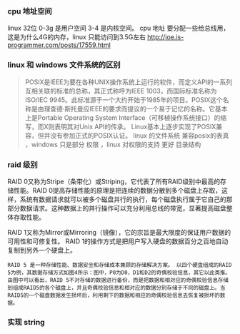 


### cpu 地址空间
linux 32位 0-3g 是用户空间 3-4 是内核空间。 
cpu 地址 要分配一些给总线用，这是为什么4G的内存，linux 只能访问到3.5G左右 
http://joe.is-programmer.com/posts/17559.html


### linux 和 windows 文件系统的区别

>POSIX是IEEE为要在各种UNIX操作系统上运行的软件，而定义API的一系列互相关联的标准的总称，其正式称呼为IEEE 1003，而国际标准名称为ISO/IEC 9945。此标准源于一个大约开始于1985年的项目。POSIX这个名称是由理查德·斯托曼应IEEE的要求而提议的一个易于记忆的名称。它基本上是Portable Operating System Interface（可移植操作系统接口）的缩写，而X则表明其对Unix API的传承。
>Linux基本上逐步实现了POSIX兼容，但并没有参加正式的POSIX认证。
linux 的文件系统 兼容posix的表真 ，windows 只是部分
权限 ，linux 对权限的支持 更好 
目录结构 


### raid 级别
 RAID 0又称为Stripe（条带化）或Striping，它代表了所有RAID级别中最高的存储性能。RAID 0提高存储性能的原理是把连续的数据分散到多个磁盘上存取，这样，系统有数据请求就可以被多个磁盘并行的执行，每个磁盘执行属于它自己的那部分数据请求。这种数据上的并行操作可以充分利用总线的带宽，显著提高磁盘整体存取性能。


 RAID 1又称为Mirror或Mirroring（镜像），它的宗旨是最大限度的保证用户数据的可用性和可修复性。 RAID 1的操作方式是把用户写入硬盘的数据百分之百地自动复制到另外一个硬盘上。


    RAID 5 是一种存储性能、数据安全和存储成本兼顾的存储解决方案。 以四个硬盘组成的RAID 5为例，其数据存储方式如图4所示：图中，P0为D0，D1和D2的奇偶校验信息，其它以此类推。由图中可以看出，RAID 5不对存储的数据进行备份，而是把数据和相对应的奇偶校验信息存储到组成RAID5的各个磁盘上，并且奇偶校验信息和相对应的数据分别存储于不同的磁盘上。当RAID5的一个磁盘数据发生损坏后，利用剩下的数据和相应的奇偶校验信息去恢复被损坏的数据。


### 实现 string 

